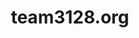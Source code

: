 ---
layout: detailpage
title: team3128.org
description: The website for my high school's FIRST Robotics Competition team, built from scratch in HTML/CSS/JS using Jekyll.
---